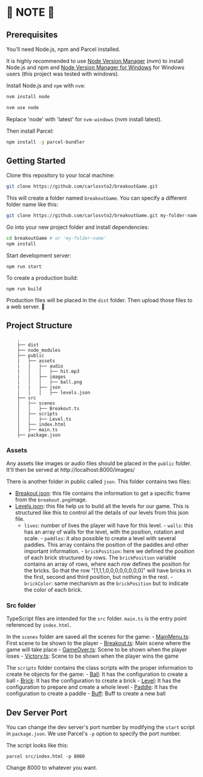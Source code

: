 # 🚨 NOTE 🚨
## Prerequisites

You'll need Node.js, npm and Parcel installed.

It is highly recommended to use [Node Version Manager](https://github.com/nvm-sh/nvm) (nvm) to install Node.js and npm and [Node Version Manager for Windows](https://github.com/coreybutler/nvm-windows) for Windows users (this project was tested with windows).

Install Node.js and `npm` with `nvm`:

```bash
nvm install node

nvm use node
```

Replace 'node' with 'latest' for `nvm-windows` (nvm install latest).

Then install Parcel:

```bash
npm install -g parcel-bundler
```

## Getting Started

Clone this repository to your local machine:

```bash
git clone https://github.com/carlosvto2/breakoutGame.git
```

This will create a folder named `breakoutGame`. You can specify a different folder name like this:

```bash
git clone https://github.com/carlosvto2/breakoutGame.git my-folder-name
```

Go into your new project folder and install dependencies:

```bash
cd breakoutGame # or 'my-folder-name'
npm install
```

Start development server:

```
npm run start
```

To create a production build:

```
npm run build
```

Production files will be placed in the `dist` folder. Then upload those files to a web server. 🎉

## Project Structure

```
    .
    ├── dist
    ├── node_modules
    ├── public
    |   ├── assets
    |   |   ├── audio
    |   │   │   ├── hit.mp3
    |   |   ├── images
    |   │   │   ├── ball.png
    |   |   ├── json
    |   │   │   ├── levels.json
    ├── src
    │   ├── scenes
    │   │   ├── Breakout.ts
    │   ├── scripts
    │   │   ├── Level.ts
    │   ├── index.html
    │   ├── main.ts
    ├── package.json
```

### Assets

Any assets like images or audio files should be placed in the `public` folder. It'll then be served at http://localhost:8000/images/

There is another folder in public called `json`. This folder contains two files:
* [Breakout.json](./public/assets/json/breakout.json): this file contains the information to get a specific frame from the `breakout.png`image.
* [Levels.json](./public/assets/json/levels.json): this file help us to build all the levels for our game. This is structured like this to control all the details of our levels from this json file.
  * `lives`: number of lives the player will have for this level.
        - `walls`: this has an array of walls for the level, with the position, rotation and scale.
        - `paddles`: it also possible to create a level with several paddles. This array contains the position of the paddles and other important information.
        - `brickPosition`: here we defined the position of each brick structured by rows. The `brickPosition` variable contains an array of rows, where each row defines the position for the bricks. So that the row "[1,1,1,0,0,0,0,0,0,0,0]" will have bricks in the first, second and third position, but nothing in the rest.
        - `brickColor`: same mechanism as the `brickPosition` but to indicate the color of each brick.

### Src folder

TypeScript files are intended for the `src` folder. `main.ts` is the entry point referenced by `index.html`.

In the `scenes` folder are saved all the scenes for the game:
    - [MainMenu.ts](./src/scenes/MainMenu.ts): First scene to be shown to the player
    - [Breakout.ts](./src/scenes/Breakout.ts): Main scene where the game will take place
    - [GameOver.ts](./src/scenes/GameOver.ts): Scene to be shown when the player loses
    - [Victory.ts](./src/scenes/Victory.ts): Scene to be shown when the player wins the game

The `scripts` folder contains the class scripts with the proper information to create he objects for the game:
    - [Ball](./src/scripts/Ball.ts): It has the configuration to create a ball
    - [Brick](./src/scripts/Brick.ts): It has the configuration to create a brick
    - [Level](./src/scripts/Level.ts): It has the configuration to prepare and create a whole level
    - [Paddle](./src/scripts/Paddle.ts): It has the configuration to create a paddle
    - [Buff](./src/scripts/Buff.ts): Buff to create a new ball


## Dev Server Port

You can change the dev server's port number by modifying the `start` script in `package.json`. We use Parcel's `-p` option to specify the port number.

The script looks like this:

```
parcel src/index.html -p 8000
```

Change 8000 to whatever you want.
